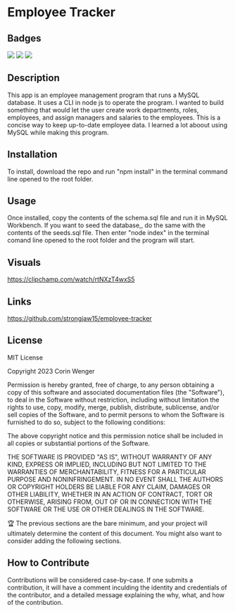 # Employee Tracker

## Badges

![](https://img.shields.io/badge/License-MIT-green) ![](https://img.shields.io/badge/db-MySQL-blue) ![](https://img.shields.io/badge/lng-JavaScript-purple)

## Description

This app is an employee management program that runs a MySQL database. It uses a CLI in node js to operate the program. I wanted to build something that would let the user create work departments, roles, employees, and assign managers and salaries to the employees. This is a concise way to keep up-to-date employee data. I learned a lot aboout using MySQL while making this program.

## Installation

To install, download the repo and run "npm install" in the terminal command line opened to the root folder.

## Usage

Once installed, copy the contents of the schema.sql file and run it in MySQL Workbench. If you want to seed the database,, do the same with the contents of the seeds.sql file. Then enter "node index" in the terminal comand line opened to the root folder and the program will start.

## Visuals

https://clipchamp.com/watch/rtNXzT4wxS5

## Links

https://github.com/strongjaw15/employee-tracker

## License

MIT License

Copyright 2023 Corin Wenger

Permission is hereby granted, free of charge, to any person obtaining a copy of this software and associated documentation files (the "Software"), to deal in the Software without restriction, including without limitation the rights to use, copy, modify, merge, publish, distribute, sublicense, and/or sell copies of the Software, and to permit persons to whom the Software is furnished to do so, subject to the following conditions:

The above copyright notice and this permission notice shall be included in all copies or substantial portions of the Software.

THE SOFTWARE IS PROVIDED "AS IS", WITHOUT WARRANTY OF ANY KIND, EXPRESS OR IMPLIED, INCLUDING BUT NOT LIMITED TO THE WARRANTIES OF MERCHANTABILITY, FITNESS FOR A PARTICULAR PURPOSE AND NONINFRINGEMENT. IN NO EVENT SHALL THE AUTHORS OR COPYRIGHT HOLDERS BE LIABLE FOR ANY CLAIM, DAMAGES OR OTHER LIABILITY, WHETHER IN AN ACTION OF CONTRACT, TORT OR OTHERWISE, ARISING FROM, OUT OF OR IN CONNECTION WITH THE SOFTWARE OR THE USE OR OTHER DEALINGS IN THE SOFTWARE.

🏆 The previous sections are the bare minimum, and your project will ultimately determine the content of this document. You might also want to consider adding the following sections.

## How to Contribute

Contributions will be considered case-by-case. If one submits a contribution, it will have a comment inculding the identity and credentials of the contributor, and a detailed message explaining the why, what, and how of the contribution.